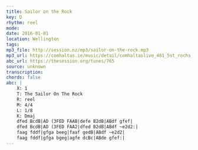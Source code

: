 ```yaml
---
title: Sailor on the Rock
key: D
rhythm: reel
mode: 
date: 2016-01-01
location: Wellington
tags:
mp3_file: http://session.nz/mp3/sailor-on-the-rock.mp3
mp3_url: https://comhaltas.ie/music/detail/comhaltaslive_481_5st_rochs_ceili_band/
abc_url: https://thesession.org/tunes/765
source: unknown
transcription: 
chords: false
abc: |
    X: 1
    T: The Sailor On The Rock
    R: reel
    M: 4/4
    L: 1/8
    K: Dmaj
    dfed BcdB|AD (3FED FAAB|defe B2dB|ABdf gfef|
    dfed BcdB|AD (3FED FAA2|dfed B2dB|ABdf ~e2d2:|
    faag fddf|gfga beeg|faaf gedB|ABdf ~e2d2|
    faag fddf|gfga bgeg|agfe dcBc|ABde gfef:|
---
```


